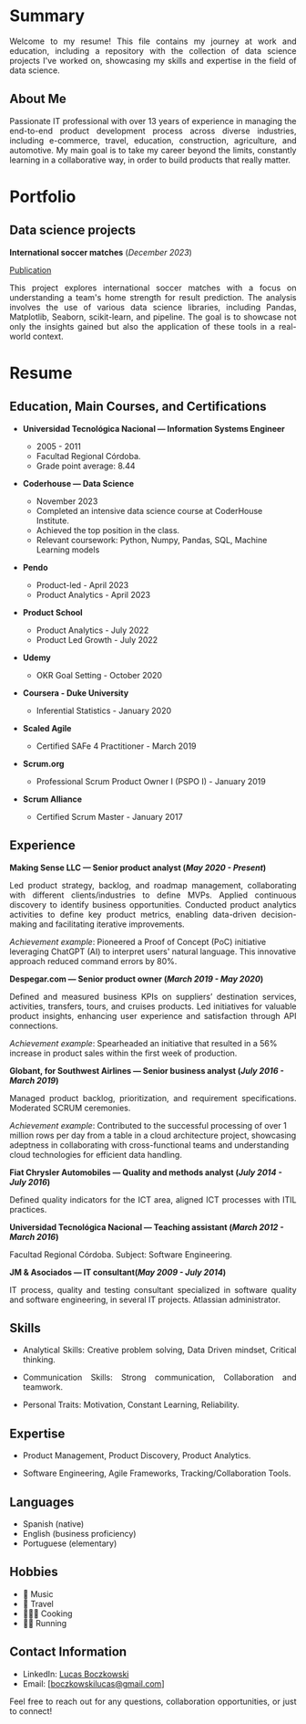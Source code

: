 # Summary

<p align="justify"> Welcome to my resume! This file contains my journey at work and education, including a repository with the collection of data science projects I've worked on, showcasing my skills and expertise in the field of data science. </p>

## About Me
<p align="justify"> Passionate IT professional with over 13 years of experience in managing the end-to-end product development process across diverse industries, including e-commerce, travel, education, construction, agriculture, and automotive.
My main goal is to take my career beyond the limits, constantly learning in a collaborative way, in order to build products that really matter. </p>

# Portfolio

## Data science projects 
**International soccer matches** (_December 2023_)

[Publication](https://github.com/LucasIBoczkowski/lucasiboczkowski.github.io/blob/main/International%20Soccer%20Matches/International_soccer_matches_Lucas_Boczkowski.ipynb)
<p align="justify"> This project explores international soccer matches with a focus on understanding a team's home strength for result prediction. The analysis involves the use of various data science libraries, including Pandas, Matplotlib, Seaborn, scikit-learn, and pipeline. The goal is to showcase not only the insights gained but also the application of these tools in a real-world context. </p>

# Resume

## Education, Main Courses, and Certifications
- **Universidad Tecnológica Nacional — Information Systems Engineer**
  - 2005 - 2011
  - Facultad Regional Córdoba.
  - Grade point average: 8.44

- **Coderhouse — Data Science**
  - November 2023
  - Completed an intensive data science course at CoderHouse Institute.
  - Achieved the top position in the class.
  - Relevant coursework: Python, Numpy, Pandas, SQL, Machine Learning models

- **Pendo**
  - Product-led - April 2023
  - Product Analytics - April 2023

- **Product School**
  - Product Analytics - July 2022
  - Product Led Growth - July 2022

- **Udemy**
  - OKR Goal Setting - October 2020

- **Coursera - Duke University**
  - Inferential Statistics - January 2020

- **Scaled Agile**
  - Certified SAFe 4 Practitioner - March 2019

- **Scrum.org**
  - Professional Scrum Product Owner I (PSPO I) - January 2019

- **Scrum Alliance**
  - Certified Scrum Master - January 2017

## Experience
**Making Sense LLC — Senior product analyst (_May 2020 - Present_)**
<p align="justify"> Led product strategy, backlog, and roadmap management, collaborating with different clients/industries to define MVPs. Applied continuous discovery to identify business opportunities. Conducted product analytics activities to define key product metrics, enabling data-driven decision-making and facilitating iterative improvements.

_Achievement example_: Pioneered a Proof of Concept (PoC) initiative leveraging ChatGPT (AI) to interpret users' natural language. This innovative approach reduced command errors by 80%. </p>

**Despegar.com — Senior product owner (_March 2019 - May 2020_)**
<p align="justify"> Defined and measured business KPIs on suppliers’ destination services, activities, transfers, tours, and cruises products. Led initiatives for valuable product insights, enhancing user experience and satisfaction through API connections.

_Achievement example_: Spearheaded an initiative that resulted in a 56% increase in product sales within the first week of production. </p>

**Globant, for Southwest Airlines — Senior business analyst (_July 2016 - March 2019_)**
<p align="justify"> Managed product backlog, prioritization, and requirement specifications. Moderated SCRUM ceremonies.

_Achievement example_: Contributed to the successful processing of over 1 million rows per day from a table in a cloud architecture project, showcasing adeptness in collaborating with cross-functional teams and understanding cloud technologies for efficient data handling. </p>

**Fiat Chrysler Automobiles — Quality and methods analyst (_July 2014 - July 2016_)**
<p align="justify"> Defined quality indicators for the ICT area, aligned ICT processes with ITIL practices. </p>

**Universidad Tecnológica Nacional — Teaching assistant (_March 2012 - March 2016_)**
<p align="justify"> Facultad Regional Córdoba. Subject: Software Engineering. </p>

**JM & Asociados — IT consultant(_May 2009 - July 2014_)**
<p align="justify"> IT process, quality and testing consultant specialized in software quality and software engineering, in several IT projects. Atlassian administrator. </p>

## Skills
- <p align="justify"> Analytical Skills: Creative problem solving, Data Driven mindset, Critical thinking. </p>
- <p align="justify"> Communication Skills: Strong communication, Collaboration and teamwork. </p>
- <p align="justify"> Personal Traits: Motivation, Constant Learning, Reliability. </p>

## Expertise
- <p align="justify"> Product Management, Product Discovery, Product Analytics. </p>
- <p align="justify"> Software Engineering, Agile Frameworks, Tracking/Collaboration Tools. </p>

## Languages
- Spanish (native)
- English (business proficiency)
- Portuguese (elementary)

## Hobbies
- 🎸 Music
- 🛫 Travel
- 👨🏼‍🍳 Cooking
- 🏃🏼 Running

## Contact Information
- LinkedIn: [Lucas Boczkowski](https://www.linkedin.com/in/lucasboczkowski/)
- Email: [boczkowskilucas@gmail.com]

<p align="justify"> Feel free to reach out for any questions, collaboration opportunities, or just to connect! </p>
